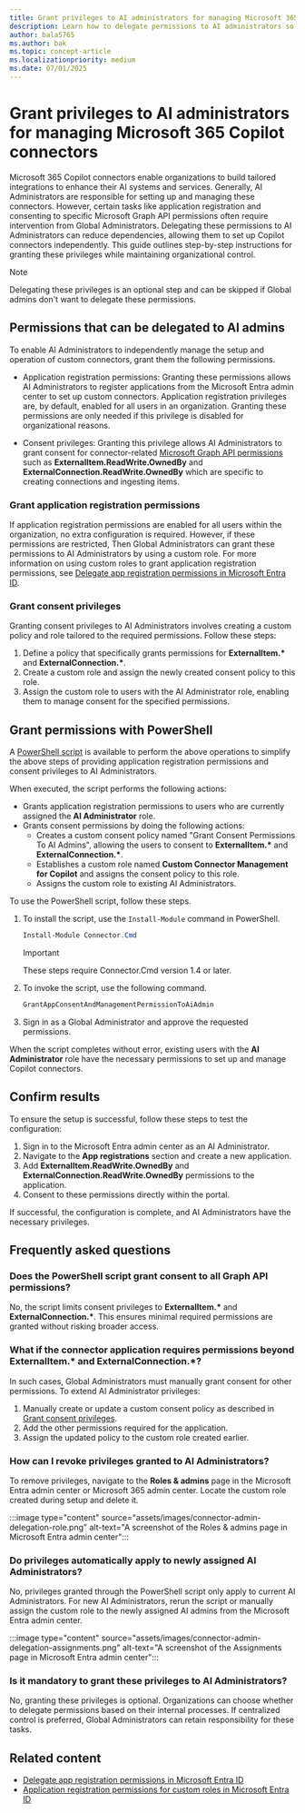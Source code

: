 ```yaml
---
title: Grant privileges to AI administrators for managing Microsoft 365 Copilot connectors
description: Learn how to delegate permissions to AI administrators so they can configure and administer Copilot connectors without a Global Administrator.
author: bala5765
ms.author: bak
ms.topic: concept-article
ms.localizationpriority: medium
ms.date: 07/01/2025
---
```


# Grant privileges to AI administrators for managing Microsoft 365 Copilot connectors

Microsoft 365 Copilot connectors enable organizations to build tailored integrations to enhance their AI systems and services. Generally, AI Administrators are responsible for setting up and managing these connectors. However, certain tasks like application registration and consenting to specific Microsoft Graph API permissions often require intervention from Global Administrators. Delegating these permissions to AI Administrators can reduce dependencies, allowing them to set up Copilot connectors independently. This guide outlines step-by-step instructions for granting these privileges while maintaining organizational control.

> [!NOTE]
> Delegating these privileges is an optional step and can be skipped if Global admins don't want to delegate these permissions.

## Permissions that can be delegated to AI admins

To enable AI Administrators to independently manage the setup and operation of custom connectors, grant them the following permissions.

- Application registration permissions: Granting these permissions allows AI Administrators to register applications from the Microsoft Entra admin center to set up custom connectors. Application registration privileges are, by default, enabled for all users in an organization. Granting these permissions are only needed if this privilege is disabled for organizational reasons.

- Consent privileges: Granting this privilege allows AI Administrators to grant consent for connector-related [Microsoft Graph API permissions](/graph/permissions-reference) such as **ExternalItem.ReadWrite.OwnedBy** and **ExternalConnection.ReadWrite.OwnedBy** which are specific to creating connections and ingesting items.

### Grant application registration permissions

If application registration permissions are enabled for all users within the organization, no extra configuration is required. However, if these permissions are restricted, Then Global Administrators can grant these permissions to AI Administrators by using a custom role. For more information on using custom roles to grant application registration permissions, see [Delegate app registration permissions in Microsoft Entra ID](/entra/identity/role-based-access-control/delegate-app-roles).

### Grant consent privileges

Granting consent privileges to AI Administrators involves creating a custom policy and role tailored to the required permissions. Follow these steps:

1. Define a policy that specifically grants permissions for **ExternalItem.\*** and **ExternalConnection.\***.
1. Create a custom role and assign the newly created consent policy to this role.
1. Assign the custom role to users with the AI Administrator role, enabling them to manage consent for the specified permissions.

## Grant permissions with PowerShell

A [PowerShell script](https://www.powershellgallery.com/packages/Connector.Cmd) is available to perform the above operations to simplify the above steps of providing application registration permissions and consent privileges to AI Administrators.

When executed, the script performs the following actions:

- Grants application registration permissions to users who are currently assigned the **AI Administrator** role.
- Grants consent permissions by doing the following actions:
  - Creates a custom consent policy named "Grant Consent Permissions To AI Admins", allowing the users to consent to **ExternalItem.\*** and **ExternalConnection.\***.
  - Establishes a custom role named **Custom Connector Management for Copilot** and assigns the consent policy to this role.
  - Assigns the custom role to existing AI Administrators.

To use the PowerShell script, follow these steps.

1. To install the script, use the `Install-Module` command in PowerShell.

    ```powershell
    Install-Module Connector.Cmd
    ```

    > [!IMPORTANT]
    > These steps require Connector.Cmd version 1.4 or later.

1. To invoke the script, use the following command.

    ```powershell
    GrantAppConsentAndManagementPermissionToAiAdmin
    ```

1. Sign in as a Global Administrator and approve the requested permissions.

When the script completes without error, existing users with the **AI Administrator** role have the necessary permissions to set up and manage Copilot connectors.

## Confirm results

To ensure the setup is successful, follow these steps to test the configuration:

1. Sign in to the Microsoft Entra admin center as an AI Administrator.
1. Navigate to the **App registrations** section and create a new application.
1. Add **ExternalItem.ReadWrite.OwnedBy** and **ExternalConnection.ReadWrite.OwnedBy** permissions to the application.
1. Consent to these permissions directly within the portal.

If successful, the configuration is complete, and AI Administrators have the necessary privileges.

## Frequently asked questions

### Does the PowerShell script grant consent to all Graph API permissions?

No, the script limits consent privileges to **ExternalItem.\*** and **ExternalConnection.\***. This ensures minimal required permissions are granted without risking broader access.

### What if the connector application requires permissions beyond ExternalItem.\* and ExternalConnection.\*?

In such cases, Global Administrators must manually grant consent for other permissions. To extend AI Administrator privileges:

1. Manually create or update a custom consent policy as described in [Grant consent privileges](#grant-consent-privileges).
1. Add the other permissions required for the application.
1. Assign the updated policy to the custom role created earlier.

### How can I revoke privileges granted to AI Administrators?

To remove privileges, navigate to the **Roles & admins** page in the Microsoft Entra admin center or Microsoft 365 admin center. Locate the custom role created during setup and delete it.

:::image type="content" source="assets/images/connector-admin-delegation-role.png" alt-text="A screenshot of the Roles & admins page in Microsoft Entra admin center":::

### Do privileges automatically apply to newly assigned AI Administrators?

No, privileges granted through the PowerShell script only apply to current AI Administrators. For new AI Administrators, rerun the script or manually assign the custom role to the newly assigned AI admins from the Microsoft Entra admin center.

:::image type="content" source="assets/images/connector-admin-delegation-assignments.png" alt-text="A screenshot of the Assignments page in Microsoft Entra admin center":::

### Is it mandatory to grant these privileges to AI Administrators?

No, granting these privileges is optional. Organizations can choose whether to delegate permissions based on their internal processes. If centralized control is preferred, Global Administrators can retain responsibility for these tasks.

## Related content

- [Delegate app registration permissions in Microsoft Entra ID](/entra/identity/role-based-access-control/delegate-app-roles)
- [Application registration permissions for custom roles in Microsoft Entra ID](/entra/identity/role-based-access-control/custom-available-permissions)
